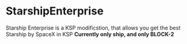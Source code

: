 # StarshipEnterprise
Starship Enterprise is a KSP modificstion, that allows you get the best Starship by SpaceX in KSP
**Currently only ship, and only BLOCK-2**

